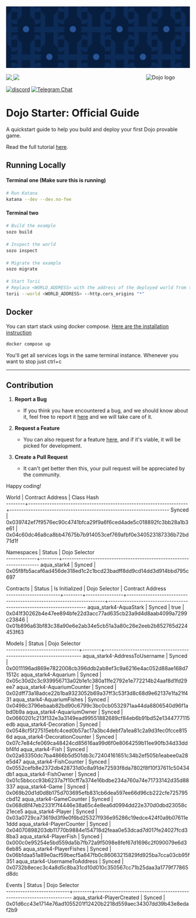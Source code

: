 ![Dojo Starter](./assets/cover.png)

<picture>
  <source media="(prefers-color-scheme: dark)" srcset=".github/mark-dark.svg">
  <img alt="Dojo logo" align="right" width="120" src=".github/mark-light.svg">
</picture>

<a href="https://x.com/ohayo_dojo">
<img src="https://img.shields.io/twitter/follow/dojostarknet?style=social"/>
</a>
<a href="https://github.com/dojoengine/dojo/stargazers">
<img src="https://img.shields.io/github/stars/dojoengine/dojo?style=social"/>
</a>

[![discord](https://img.shields.io/badge/join-dojo-green?logo=discord&logoColor=white)](https://discord.com/invite/dojoengine)
[![Telegram Chat][tg-badge]][tg-url]

[tg-badge]: https://img.shields.io/endpoint?color=neon&logo=telegram&label=chat&style=flat-square&url=https%3A%2F%2Ftg.sumanjay.workers.dev%2Fdojoengine
[tg-url]: https://t.me/dojoengine

# Dojo Starter: Official Guide

A quickstart guide to help you build and deploy your first Dojo provable game.

Read the full tutorial [here](https://dojoengine.org/tutorial/dojo-starter).

## Running Locally

#### Terminal one (Make sure this is running)

```bash
# Run Katana
katana --dev --dev.no-fee
```

#### Terminal two

```bash
# Build the example
sozo build

# Inspect the world
sozo inspect

# Migrate the example
sozo migrate

# Start Torii
# Replace <WORLD_ADDRESS> with the address of the deployed world from the previous step
torii --world <WORLD_ADDRESS> --http.cors_origins "*"
```

## Docker
You can start stack using docker compose. [Here are the installation instruction](https://docs.docker.com/engine/install/)

```bash
docker compose up
```
You'll get all services logs in the same terminal instance. Whenever you want to stop just ctrl+c

---

## Contribution

1. **Report a Bug**

    - If you think you have encountered a bug, and we should know about it, feel free to report it [here](https://github.com/dojoengine/dojo-starter/issues) and we will take care of it.

2. **Request a Feature**

    - You can also request for a feature [here](https://github.com/dojoengine/dojo-starter/issues), and if it's viable, it will be picked for development.

3. **Create a Pull Request**
    - It can't get better then this, your pull request will be appreciated by the community.

Happy coding!


 World  | Contract Address                                                   | Class Hash                                                         
--------+--------------------------------------------------------------------+--------------------------------------------------------------------
 Synced | 0x039742ef7f9576ec90c4741bfca29f9a6f6ced4ade5c018892fc3bb28a1b3e61 | 0x04c60dc46a8ca8bb47675b7b914053cef769afbf0e340523187336b72bd71d1f 

 Namespaces  | Status | Dojo Selector                                                      
-------------+--------+--------------------------------------------------------------------
 aqua_stark4 | Synced | 0x05f8fb5acaf6ad456de318ed1c2c1bcd23badff8dd9cd14dd3d914bbd795c697 

 Contracts             | Status | Is Initialized | Dojo Selector                                                      | Contract Address                                                   
-----------------------+--------+----------------+--------------------------------------------------------------------+--------------------------------------------------------------------
 aqua_stark4-AquaStark | Synced | true           | 0x041f30262b4e47ee894bfe22d3acc77ad635cb23a9d4d8aab4099a7299c23846 | 0x01b896a63bf83c38a90e6e2ab34e5cb51a3a80c26e2eeb2b852765d224453f63 

 Models                        | Status | Dojo Selector                                                      
-------------------------------+--------+--------------------------------------------------------------------
 aqua_stark4-AddressToUsername | Synced | 0x0011196ad869e7822008cb396ddb2ab8ef3c9a6216e4ac052d88ae168d71512c 
 aqua_stark4-Aquarium          | Synced | 0x05c30d2c3c939956713a02b1e1c380a11fe2792e1e772214b24aaf8d1fd29ee7 
 aqua_stark4-AquariumCounter   | Synced | 0x02dff73a18adce22b1ba9323052b69a37ff3c53f3d8c68d9e62137e1fa21f431 
 aqua_stark4-AquariumFishes    | Synced | 0x0498c3796ebaab82bd90c6799c3bc0cb0532971aa44da8806540d96f1abd0b9a 
 aqua_stark4-AquariumOwner     | Synced | 0x0660201c213f132e3a3149ead99551882689cf84eb6b91bd52e1344777115edb 
 aqua_stark4-Decoration        | Synced | 0x0548cf5f27515ebfc4ced0b57ac17a3bc4debf7a1ea81c2a9d3fec0fcce8156d 
 aqua_stark4-DecorationCounter | Synced | 0x07c7e84cfe069ca48424cd85616aa99d6f0e8064259b11ee90fb34d33ddbf4fd 
 aqua_stark4-Fish              | Synced | 0x02a63350dc7ba4866b5d501db3c72404161651c34b2ef505b1eabee0a28e5d47 
 aqua_stark4-FishCounter       | Synced | 0x0552cefb8e2372db428731d0c8a91de72593f8da7802f8f10f37611c50434db1 
 aqua_stark4-FishOwner         | Synced | 0x01c5bbccc93b6237a7f10cff7a374e16bdbe234a760a74e71733142d35d88337 
 aqua_stark4-Game              | Synced | 0x069b20d1d0d8b175d703695efb831cb6dea597ee66d96cb222cfe725795cbd12 
 aqua_stark4-GameCounter       | Synced | 0x068d8f47eb2331f7f4446e38a65c4e8ea6d0994dd22e370d0dbd23058c21ece5 
 aqua_stark4-Player            | Synced | 0x03a0729ca73619d3f9e0f6bd25327f936e95286c19edce424f0a9b07611e1ddd 
 aqua_stark4-PlayerCounter     | Synced | 0x04070898203db11770b9884e154718d2feaa0e53dcad7d017fe24027fcd38ba3 
 aqua_stark4-PlayerFish        | Synced | 0x000c0e95254e5bd559da5b7fb72a9f5098e8fef67d1696c2f090079e6d36eb85 
 aqua_stark4-PlayerFishes      | Synced | 0x06b1daa51a89e0acf59becf5a847fb0c86063215829fd925ba7cca03cb95f351 
 aqua_stark4-UsernameToAddress | Synced | 0x0732b8ecec3c4a8d5c8ba31cd10d010c350567cc71b25daa3a1779f77865d8dc 

 Events                    | Status | Dojo Selector                                                      
---------------------------+--------+--------------------------------------------------------------------
 aqua_stark4-PlayerCreated | Synced | 0x01d6cc43e1714e76ad1055201f12420b2218d559aec34307dd39b43e8edaf2b9 